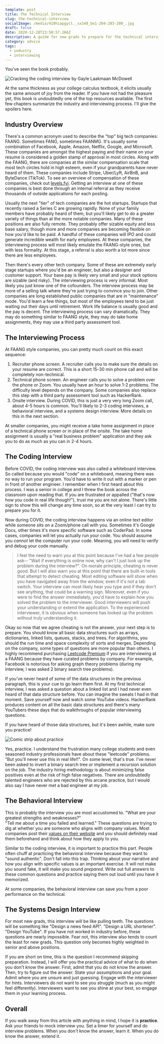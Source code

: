 ```yaml
---
template: post
title: The Technical Interview
slug: the-technical-interview
socialImage: /media/410hiapgycl._sx348_bo1-204-203-200_.jpg
draft: false
date: 2020-12-28T23:58:57.266Z
description: A guide for new grads to prepare for the technical interview
category: advice
tags:
  - industry
  - interviewing
---
```

You've seen the book probably. 

![Cracking the coding interview by Gayle Laakmaan McDowell](/media/410hiapgycl._sx348_bo1-204-203-200_.jpg "The most infamous interviewing prep book")

At the same thickness as your college calculus textbook, it elicits usually the same amount of joy from the reader. If you have not had the pleasure yet, this book is undoubtedly one of the top resources available. The first few chapters summarize the industry and interviewing process. I'll give the spoilers here.

## Industry Overview

There's a common acronym used to describe the "top" big tech companies: FAANG. Sometimes FANG, sometimes FAANMG. It's usually some combination of Facebook, Apple, Amazon, Netflix, Google, and Microsoft. These companies are amongst the highest paying and their name on your resume is considered a golden stamp of approval in most circles. Along with the FAANG, there are companies at the similar compensation scale that most tech circles hold in high esteem, even if your grandparents have never heard of them. These companies include Stripe, Uber/Lyft, AirBnB, and ByteDance (TikTok). To see an overview of compensation of these companies, check out[](https://www.levels.fyi/2020/?ref=top_bar_banner) [levels.fyi](https://www.levels.fyi/2020/?ref=top_bar_banner). Getting an interview at one of these companies is best done through an internal referral as they receive thousands of outside applications for each posting. 

Usually the next "tier" of tech companies are the hot startups. Startups that recently raised a Series C are growing rapidly. None of your family members have probably heard of them, but you'll likely get to do a greater variety of things than at the more notable companies. Many of these positions are also fully remote. They probably offer sizable equity and less base salary, though more and more companies are becoming flexible on how you'd like to be paid. A handful of these companies will IPO and could generate incredible wealth for early employees. At these companies, the interviewing process will most likely emulate the FAANG-style ones, but with less formality. At this stage, a referral is also worth a lot more since there are less employees. 

Then there's every other tech company. Some of these are extremely early stage startups where you'd be an engineer, but also a designer and customer support. Your base pay is likely very small and your stock options are sizable (and risky). The interviewing process is very informal. Most likely you just know one of the cofounders. The interview process may be more of a selling talk where they're just trying to convince you to join. Other companies are long established public companies that are in "maintenance" mode. You'd learn a few things, but most of the employees tend to be just waiting out their days until retirement. Work life balance is usually good and the pay is decent. The interviewing process can vary dramatically. They may do something similar to FAANG style, they may do take home assignments, they may use a third party assessment tool. 

## The Interviewing Process

At FAANG style companies, you can pretty much count on this exact sequence:

1. Recruiter phone screen. A recruiter calls you to make sure the details on your resume are correct. This is a short 15-30 min phone call and will be completely non-technical.
2. Technical phone screen. An engineer calls you to solve a problem over the phone or Zoom. You usually have an hour to solve 1-2 problems. The difficulty level depends on the company. Some companies also replace this step with a third party assessment tool such as HackerRank.
3. Onsite interview. During COVID, this is just a very very long Zoom call, about 4-5 hours is common. You'll likely to 2-3 coding interviews, a behavioral interview, and a systems design interview. More details on this in the next section.

At smaller companies, you might receive a take home assignment in place of a technical phone screen or in place of the onsite. The take home assignment is usually a "real business problem" application and they ask you to do as much as you can in 2-4 hours.

## The Coding Interview

Before COVID, the coding interview was also called a whiteboard interview. So called because you would "code" on a whiteboard, meaning there was no way to run your program. You'd have to write it out with a marker or pen in front of another engineer. I remember when I first heard about this process. I was a senior in college and I threw the book across the classroom upon reading that. If you are frustrated or appalled ("that's now how you code in real life though!"), trust me you are not alone. There's little sign to show this will change any time soon, so at the very least I can try to prepare you for it. 

Now during COVID, the coding interview happens via an online text editor while someone sits on a Zoom/phone call with you. Sometimes it's Google Docs, other times it's more specific software such as CoderPad. In some cases, companies will let you actually run your code. You should assume you *cannot* let the computer run your code. Meaning, you will need to verify and debug your code manually. 

> I feel the need to warn you at this point because I've had a few people ask-- "Wait if everything is online now, why can't I just look up the problem during the interview?". On morale principle, cheating is never good. But I will also warn you at this point that there are built-in tools that attempt to detect cheating. Most editing software will show when you have navigated away from the window, even if it's not a tab switch. Your interview can most likely hear you type and if they don't see anything, that could be a warning sign. Moreover, even if you were to find the answer immediately, you'd have to explain how you solved the problem to the interviewer. Good interviewers will push your understanding or extend the application. To the experienced interviewer, it is obvious when someone has looked up the problem without truly understanding it. 

Okay so now that we agree cheating is not the answer, your next step is to prepare. You should know all basic data structures such as arrays, dictionaries, linked lists, queues, stacks, and trees. For algorithms, you should the run time and space complexity of sorts and merges. Depending on the company, some types of questions are more popular than others. I highly recommend purchasing [Leetcode Premium](https://leetcode.com/subscribe/?ref=lp_pl) if you are interviewing at a FAANG because they have curated problems by company. For example, Facebook is notorious for asking graph theory problems (during my interview, I was asked 2 binary search tree problems). 

If you've never heard of some of the data structures in the previous paragraph, this is your cue to go learn them first. At my first technical interview, I was asked a question about a linked list and I had never even heard of that data structure before. You can imagine the sweats I had in that moment. Save yourself now and watch some YouTube videos. HackerRank produces content on all the basic data structures and there's many YouTubers these days that do walkthroughs of popular interviewing questions. 

If you have heard of those data structures, but it's been awhile, make sure you practice!

![Comic strip about practice](/media/e0b.jpg "Practice??")

Yes, practice. I understand the frustration many college students and even seasoned industry professionals have about these "leetcode" problems. "But you'll never use this in real life!!". On some level, that's true. I've never been asked to invert a binary search tree or implement a recursion solution on the job. The industry hiring methodology is about minimizing false positives even at the risk of high false negatives. There are undoubtedly talented engineers who are rejected by this arcane practice, but I would also say I have never met a bad engineer at my job. 

## The Behavioral Interview

This is probably the interview you are most accustomed to. "What are your greatest strengths and weaknesses?"\
 "Tell me about a time you failed and learned." These questions are trying to dig at whether you are someone who aligns with company values. Most companies post their [values on their website](https://www.facebook.com/careers/facebook-life/) and you should definitely read them beforehand and think about how they apply to you. 

Similar to the coding interview, it is important to practice this part. People often chuff at practicing the behavioral interview because they want to "sound authentic". Don't fall into this trap. Thinking about your narrative and how you align with specific values is an important exercise. It will not make you sound fake, it will make you sound *prepared*. Write out full answers to these common questions and practice saying them out loud until you have it memorized. 

At some companies, the behavioral interview can save you from a poor performance on the technical. 

## The Systems Design Interview

For most new grads, this interview will be like pulling teeth. The questions will be something like "Design a news feed API". "Design a URL shortener". "Design YouTube". If you have not worked in industry before, these questions are nearly impossible. Fear not, this interview also tends to count the least for new grads. This question only becomes highly weighted in senior and above positions. 

If you are short on time, this is the question I recommend skipping preparation. Instead, I will offer you the practical advice of what to do when you don't know the answer. First, admit that you do not know the answer. Then, try to figure out the answer. State your assumptions and your goal. Admit where you are unsure and just guessing. Engage with the interviewer for hints. Interviewers do not want to see you struggle (much as you might feel differently). Interviewers want to see you shine at your best, so engage them in your learning process. 



## Overall

If you walk away from this article with anything in mind, I hope it is **practice**. Ask your friends to mock interview you. Set a timer for yourself and do interview problems. When you don't know the answer, learn it. When you do know the answer, extend it.